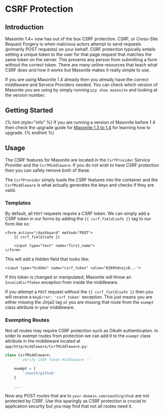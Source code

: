 # CSRF Protection

## Introduction

Masonite 1.4+ now has out of the box CSRF protection. CSRF, or Cross-Site Request Forgery is when malicious actors attempt to send requests \(primarily POST requests\) on your behalf. CSRF protection typically entails setting a unique token to the user for that page request that matches the same token on the server. This prevents any person from submitting a form without the correct token. There are many online resources that teach what CSRF does and how it works but Masonite makes it really simple to use.

If you are using Masonite 1.4 already then you already have the correct middleware and Service Providers needed. You can check which version of Masonite you are using by simply running `pip show masonite` and looking at the version number.

## Getting Started

{% hint style="info" %}
If you are running a version of Masonite before 1.4 then check the upgrade guide for [Masonite 1.3 to 1.4](../upgrade-guide/masonite-1.3-to-1.4.md) for learning how to upgrade.
{% endhint %}

## Usage

The CSRF features for Masonite are located in the `CsrfProvider` Service Provider and the `CsrfMiddleware`. If you do not wish to have CSRF protection then you can safely remove both of these.

The `CsrfProvider` simply loads the CSRF features into the container and the `CsrfMiddleware` is what actually generates the keys and checks if they are valid.

### Templates

By default, all `POST` requests require a CSRF token. We can simply add a CSRF token in our forms by adding the `{{ csrf_field|safe }}` tag to our form like so:

```markup
<form action="/dashboard" method="POST">
    {{ csrf_field|safe }}

    <input type="text" name="first_name">
</form>
```

This will add a hidden field that looks like:

```markup
<input type="hidden" name="csrf_token" value="8389hdnajs8...">
```

If this token is changed or manipulated, Masonite will throw an `InvalidCsrfToken` exception from inside the middleware.

If you attempt a `POST` request without the `{{ csrf_field|safe }}` then you will receive a `KeyError: 'csrf_token'` exception. This just means you are either missing the Jinja2 tag or you are missing that route from the `exempt` class attribute in your middleware.

### Exempting Routes

Not all routes may require CSRF protection such as OAuth authentication. In order to exempt routes from protection we can add it to the `exempt` class attribute in the middleware located at `app/http/middleware/CsrfMiddleware.py`:

```python
class CsrfMiddleware:
    ''' Verify CSRF Token Middleware '''

    exempt = [
        '/oauth/github'
    ]

    ...
```

Now any POST routes that are to `your-domain.com/oauth/github` are not protected by CSRF. Use this sparingly as CSRF protection is crucial to application security but you may find that not all routes need it.

